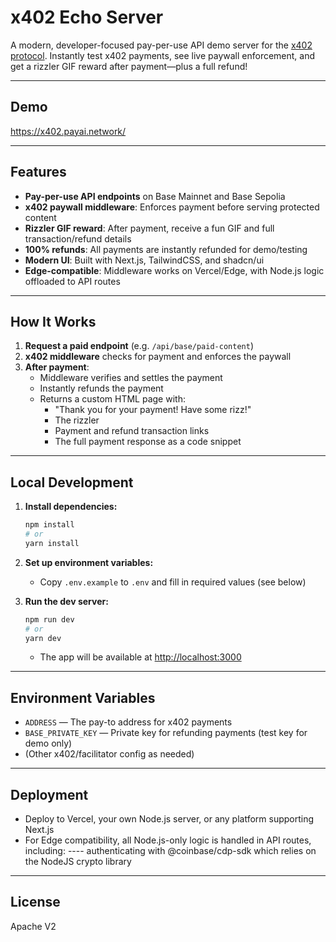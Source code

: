 # x402 Echo Server

A modern, developer-focused pay-per-use API demo server for the [x402 protocol](https://x402.org). Instantly test x402 payments, see live paywall enforcement, and get a rizzler GIF reward after payment—plus a full refund!

---

## Demo

https://x402.payai.network/

---

## Features

- **Pay-per-use API endpoints** on Base Mainnet and Base Sepolia
- **x402 paywall middleware**: Enforces payment before serving protected content
- **Rizzler GIF reward**: After payment, receive a fun GIF and full transaction/refund details
- **100% refunds**: All payments are instantly refunded for demo/testing
- **Modern UI**: Built with Next.js, TailwindCSS, and shadcn/ui
- **Edge-compatible**: Middleware works on Vercel/Edge, with Node.js logic offloaded to API routes

---

## How It Works

1. **Request a paid endpoint** (e.g. `/api/base/paid-content`)
2. **x402 middleware** checks for payment and enforces the paywall
3. **After payment**:
   - Middleware verifies and settles the payment
   - Instantly refunds the payment
   - Returns a custom HTML page with:
     - "Thank you for your payment! Have some rizz!"
     - The rizzler
     - Payment and refund transaction links
     - The full payment response as a code snippet

---

## Local Development

1. **Install dependencies:**
   ```bash
   npm install
   # or
   yarn install
   ```

2. **Set up environment variables:**
   - Copy `.env.example` to `.env` and fill in required values (see below)

3. **Run the dev server:**
   ```bash
   npm run dev
   # or
   yarn dev
   ```
   - The app will be available at [http://localhost:3000](http://localhost:3000)

---

## Environment Variables

- `ADDRESS` — The pay-to address for x402 payments
- `BASE_PRIVATE_KEY` — Private key for refunding payments (test key for demo only)
- (Other x402/facilitator config as needed)

---

## Deployment

- Deploy to Vercel, your own Node.js server, or any platform supporting Next.js
- For Edge compatibility, all Node.js-only logic is handled in API routes, including:
---- authenticating with @coinbase/cdp-sdk which relies on the NodeJS crypto library

---

## License

Apache V2